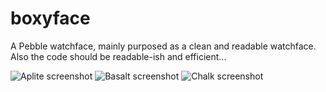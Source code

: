 # boxyface

A Pebble watchface, mainly purposed as a clean and readable watchface. Also the
code should be readable-ish and efficient...

![Aplite screenshot](/../screenshots/aplite.png?raw=true "Aplite screenshot")
![Basalt screenshot](/../screenshots/basalt.png?raw=true "Basalt screenshot")
![Chalk screenshot](/../screenshots/chalk.png?raw=true "Chalk screenshot")

